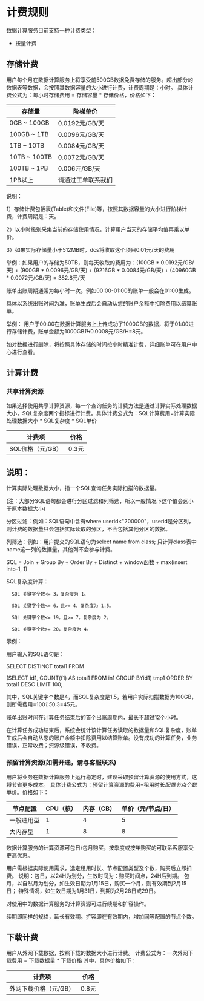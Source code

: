 # 计费规则

数据计算服务目前支持一种计费类型：
 * 按量计费

## 存储计费

用户每个月在数据计算服务上将享受前500GB数据免费存储的服务。超出部分的数据表等数据，会按照其数据容量的大小进行计费，计费周期是：小时。
具体计费公式为：每小时存储费用 = 存储容量 * 存储价格，价格如下：

|存储量|阶梯单价|
|---|---|
|0GB ~ 100GB|0.0192元/GB/天|
|100GB ~ 1TB|0.0096元/GB/天|
|1TB ~ 10TB|0.0084元/GB/天|
|10TB ~ 100TB|0.0072元/GB/天|
|100TB ~ 1PB|0.006元/GB/天|
|1PB以上|请通过工单联系我们|


说明：

1）存储计费包括表(Table)和文件(File)等，按照其数据容量的大小进行阶梯计费，计费周期是：天。

2）以小时级别采集当前的存储使用情况，计算用户当天的存储平均值再乘以单价。

3）如果实际存储量小于512MB时，dcs将收取这个项目0.01元/天的费用

举例：如果用户的存储为50TB，则每天收取的费用为：(100GB * 0.0192元/GB/天) + (900GB * 0.0096元/GB/天) + (9216GB * 0.0084元/GB/天) + (40960GB * 0.0072元/GB/天) = 382.8元/天 

账单出账周期通常为每小时一次。例如00:00-01:00的账单一般会在01:00生成。

具体以系统出账时间为准，账单生成后会自动从您的账户余额中扣除费用以结算账单。

举例：
用户于00:00在数据计算服务上上传成功了1000GB的数据，将于01:00进行存储计费，账单金额为1000GB*1H*0.0008元/GB/H=8元。

如对数据进行删除，将按照具体存储的时间按小时精准计费，详细账单可在用户中心进行查看。


## 计算计费

### 共享计算资源

   如果选择使用共享计算资源，每一个查询任务的计费方法是通过计算实际处理数据大小，SQL复杂度两个指标进行计费。具体计费公式为：SQL计算费用=计算实际处理数据大小 * SQL复杂度 * SQL单价

| 计费项 | 价格 | 
| ------ | ------ | 
| SQL价格（元/GB） | 0.3元 | 

## 说明：
计算实际处理数据大小，指一个SQL查询任务实际扫描的数据量。

(注：大部分SQL语句都会进行分区过滤和列筛选，所以一般情况下这个值会远小于原本数据大小)

分区过滤：例如：SQL语句中含有where userid<"200000"，userid是分区列，则计费的数据量只会包括实际读取的分区，不会包括其他分区的数据。

列筛选：例如：用户提交的SQL语句为select name from class; 只计算class表中name这一列的数据量，其他列不会参与计费。

SQL = Join + Group By + Order By + Distinct + window函数 + max(insert into-1, 1)

SQL复杂度计算：

      SQL 关键字个数<= 3，复杂度为 1。
      
      SQL 关键字个数<= 6，且>= 4，复杂度为 1.5。
      
      SQL 关键字个数<= 19，且>= 7，复杂度为 2。
      
      SQL 关键字个数>= 20，复杂度为 4。
      
示例：

用户输入的SQL语句是：

SELECT DISTINCT total1 FROM

(SELECT id1, COUNT(f1) AS total1 FROM in1 GROUP BYid1) tmp1 ORDER BY total1 DESC LIMIT 100;

其中，SQL关键字个数是4，而SQL复杂度是1.5，若用户实际扫描数据为100GB，则所需费用=100*1.5*0.3=45元。

账单出账时间在计算任务结束后的首个出账周期内，最长不超过12个小时。

在计算任务成功结束后，系统会统计该计算任务读取的数据量和SQL复杂度，账单生成后会自动从您的账户余额中扣除费用以结算账单。没有成功的计算任务，业务错误，正常收费；资源级错误，不收费。

### 预留计算资源(如需开通，请与客服联系)

用户将业务在数据计算服务上运行稳定时，建议采取预留计算资源的使用方式，这将节省更多成本。
具体计费公式为：预留计算资源的费用=租用时长*配置节点个数*单价。价格如下：

| 节点配置 | CPU（核） |  内存（GB） | 单价（元/节点/日） |  
| ------ | ------ | ------ | ------ | 
| 一般通用型 | 1 | 4 | 5 |
| 大内存型 | 1 | 8 | 8 |

数据计算服务的计算资源可包日/包月购买，按季度或按年购买的可联系客服享受更高优惠。

用户需根据实际使用需求，选定租用时长、节点配置类型及个数，购买后立即扣费。
说明：包日，以24H为划分，生效时间为：购买时间点，24H后到期。
包月，以自然月为划分，如生效日期为1月15日，购买一个月，则有效期到2月15日；
          特殊情况，如生效日期为1月31日，到期为2月28日或29日。

对使用中的数据计算服务的计算资源可进行续期和扩容操作。

续期即同样的规格，延长有效期。扩容即在有效期内，增加同等配置的节点个数。

## 下载计费

用户从外网下载数据，按照下载的数据大小进行计费。
计费公式为：一次外网下载费用 = 下载数据量 * 下载价格
其中，具体价格如下：

| 计费项 | 价格 | 
| ------ | ------ | 
| 外网下载价格（元/GB） | 0.8元 | 
